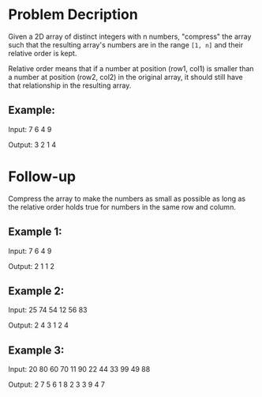 # Problem Decription
Given a 2D array of distinct integers with n numbers, "compress" the array such that the resulting array's numbers are in the range `[1, n]` and their relative order is kept.

Relative order means that if a number at position (row1, col1) is smaller than a number at position (row2, col2) in the original array, it should still have that relationship in the resulting array.

## Example:
  Input:
  7 6
  4 9

  Output:
  3 2
  1 4

# Follow-up
Compress the array to make the numbers as small as possible as long as the relative order holds true for numbers in the same row and column.

## Example 1:
  Input:
  7 6
  4 9

  Output:
  2 1
  1 2

## Example 2:
  Input:
  25 74 54
  12 56 83

  Output:
  2 4 3
  1 2 4

## Example 3:
  Input:
  20 80 60 70
  11 90 22 44
  33 99 49 88

  Output:
  2 7 5 6
  1 8 2 3
  3 9 4 7
